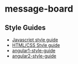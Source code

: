 # message-board

## Style Guides
 
 * [Javascript style guide](https://google.github.io/styleguide/jsguide.html)
 * [HTML/CSS Style guide](https://google.github.io/styleguide/htmlcssguide.html)
 * [angular1-style-guide](https://github.com/ng2-ui/message-board/blob/master/angular1-style-guide.md)
 * [angular2-style-guide](https://angular.io/styleguide)
 

